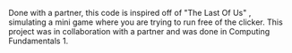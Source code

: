 Done with a partner, this code is inspired off of "The Last Of Us" , simulating a mini game where you are trying to run free of the clicker. 
This project was in collaboration with a partner 
and was done in Computing Fundamentals 1. 
